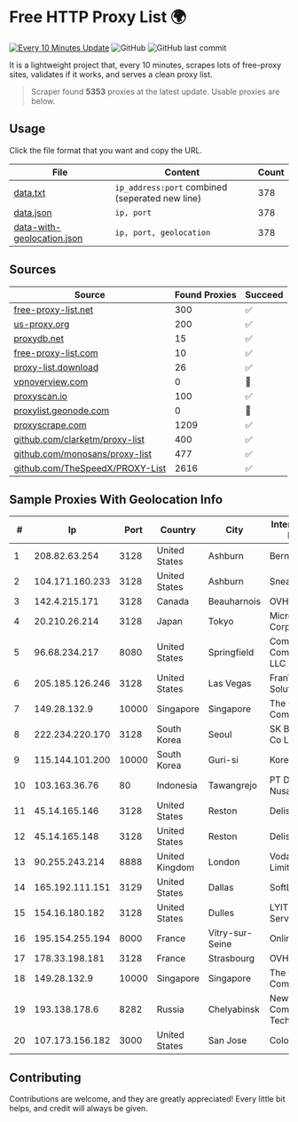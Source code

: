 
# Free HTTP Proxy List 🌍

[![Every 10 Minutes Update](https://github.com/mertguvencli/http-proxy-list/actions/workflows/main.yml/badge.svg?branch=main)](https://github.com/mertguvencli/http-proxy-list/actions/workflows/main.yml)
![GitHub](https://img.shields.io/github/license/mertguvencli/http-proxy-list)
![GitHub last commit](https://img.shields.io/github/last-commit/mertguvencli/http-proxy-list)

It is a lightweight project that, every 10 minutes, scrapes lots of free-proxy sites, validates if it works, and serves a clean proxy list.


> Scraper found **5353** proxies at the latest update. Usable proxies are below.

## Usage

Click the file format that you want and copy the URL.


|File|Content|Count|
|----|-------|-----|
|[data.txt](https://raw.githubusercontent.com/mertguvencli/http-proxy-list/main/proxy-list/data.txt)|`ip_address:port` combined (seperated new line)|378|
|[data.json](https://raw.githubusercontent.com/mertguvencli/http-proxy-list/main/proxy-list/data.json)|`ip, port`|378|
|[data-with-geolocation.json](https://raw.githubusercontent.com/mertguvencli/http-proxy-list/main/proxy-list/data-with-geolocation.json)|`ip, port, geolocation`|378|

## Sources

|Source|Found Proxies|Succeed|
|------|-------------|-------|
|[free-proxy-list.net](https://free-proxy-list.net)|300|✅|
|[us-proxy.org](https://www.us-proxy.org)|200|✅|
|[proxydb.net](http://proxydb.net)|15|✅|
|[free-proxy-list.com](https://free-proxy-list.com/?page=&port=&type%5B%5D=http&type%5B%5D=https&up_time=0&search=Search)|10|✅|
|[proxy-list.download](https://www.proxy-list.download/HTTP)|26|✅|
|[vpnoverview.com](https://vpnoverview.com/privacy/anonymous-browsing/free-proxy-servers)|0|🚫|
|[proxyscan.io](https://www.proxyscan.io)|100|✅|
|[proxylist.geonode.com](https://proxylist.geonode.com/api/proxy-list?limit=300&page=1&sort_by=lastChecked&sort_type=desc&protocols=http,https)|0|🚫|
|[proxyscrape.com](https://api.proxyscrape.com/v2/?request=displayproxies&protocol=http&timeout=10000&country=all&ssl=all&anonymity=all)|1209|✅|
|[github.com/clarketm/proxy-list](https://raw.githubusercontent.com/clarketm/proxy-list/master/proxy-list-raw.txt)|400|✅|
|[github.com/monosans/proxy-list](https://raw.githubusercontent.com/monosans/proxy-list/main/proxies/http.txt)|477|✅|
|[github.com/TheSpeedX/PROXY-List](https://raw.githubusercontent.com/TheSpeedX/PROXY-List/master/http.txt)|2616|✅|


## Sample Proxies With Geolocation Info

|#|Ip|Port|Country|City|Internet Service Provider|
|-|--|----|-------|----|-------------------------|
|1|208.82.63.254|3128|United States|Ashburn|Bernardi Sounds|
|2|104.171.160.233|3128|United States|Ashburn|Sneaker Server|
|3|142.4.215.171|3128|Canada|Beauharnois|OVH SAS|
|4|20.210.26.214|3128|Japan|Tokyo|Microsoft Corporation|
|5|96.68.234.217|8080|United States|Springfield|Comcast Cable Communications, LLC|
|6|205.185.126.246|3128|United States|Las Vegas|FranTech Solutions|
|7|149.28.132.9|10000|Singapore|Singapore|The Constant Company|
|8|222.234.220.170|3128|South Korea|Seoul|SK Broadband Co Ltd|
|9|115.144.101.200|10000|South Korea|Guri-si|Korea Telecom|
|10|103.163.36.76|80|Indonesia|Tawangrejo|PT Data Buana Nusantara|
|11|45.14.165.146|3128|United States|Reston|Delis LLC|
|12|45.14.165.148|3128|United States|Reston|Delis LLC|
|13|90.255.243.214|8888|United Kingdom|London|Vodafone Limited|
|14|165.192.111.151|3129|United States|Dallas|SoftLayer|
|15|154.16.180.182|3128|United States|Dulles|LYIT Internet Services|
|16|195.154.255.194|8000|France|Vitry-sur-Seine|Online S.A.S.|
|17|178.33.198.181|3128|France|Strasbourg|OVH SAS|
|18|149.28.132.9|10000|Singapore|Singapore|The Constant Company|
|19|193.138.178.6|8282|Russia|Chelyabinsk|New Communication Technologies|
|20|107.173.156.182|3000|United States|San Jose|ColoCrossing|



## Contributing

Contributions are welcome, and they are greatly appreciated! Every
little bit helps, and credit will always be given.

